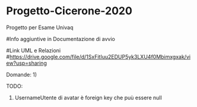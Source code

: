 # Progetto-Cicerone-2020
Progetto per Esame Univaq

#Info aggiuntive in Documentazione di avvio

#Link UML e Relazioni
#https://drive.google.com/file/d/1SxFitIuu2EDUP5yk3LXU4f0Mbimxgxak/view?usp=sharing

Domande:
1) 


TODO:
1) UsernameUtente di avatar è foreign key che puù essere null

